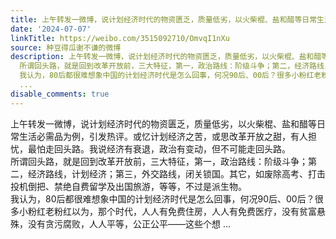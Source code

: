 ```yaml
---
title: 上午转发一微博，说计划经济时代的物资匮乏，质量低劣，以火柴棍、盐和醋等日常生活必需品为例，引发热评。或忆计划经济之苦，或思改革开放之甜，有人担忧，最怕...
date: '2024-07-07'
linkTitle: https://weibo.com/3515092710/OmvqI1nXu
source: 种豆得瓜谢不谦的微博
description: 上午转发一微博，说计划经济时代的物资匮乏，质量低劣，以火柴棍、盐和醋等日常生活必需品为例，引发热评。或忆计划经济之苦，或思改革开放之甜，有人担忧，最怕走回头路。我说经济有衰退，政治有变动，但不可能走回头路。<br>
  所谓回头路，就是回到改革开放前，三大特征，第一，政治路线：阶级斗争；第二，经济路线，计划经济；第三，外交路线，闭关锁国。其它，如废除高考、打击投机倒把、禁绝自费留学及出国旅游，等等，不过是派生物。<br>
  我认为，80后都很难想象中国的计划经济时代是怎么回事，何况90后、00后？很多小粉红老粉红以为，那个时代，人人有免费住房，人人有免费医疗，没有贫富悬殊，没有贪污腐败，人人平等，公正公平——这些个想
  ...
disable_comments: true
---
```

上午转发一微博，说计划经济时代的物资匮乏，质量低劣，以火柴棍、盐和醋等日常生活必需品为例，引发热评。或忆计划经济之苦，或思改革开放之甜，有人担忧，最怕走回头路。我说经济有衰退，政治有变动，但不可能走回头路。<br> 所谓回头路，就是回到改革开放前，三大特征，第一，政治路线：阶级斗争；第二，经济路线，计划经济；第三，外交路线，闭关锁国。其它，如废除高考、打击投机倒把、禁绝自费留学及出国旅游，等等，不过是派生物。<br> 我认为，80后都很难想象中国的计划经济时代是怎么回事，何况90后、00后？很多小粉红老粉红以为，那个时代，人人有免费住房，人人有免费医疗，没有贫富悬殊，没有贪污腐败，人人平等，公正公平——这些个想 ...
